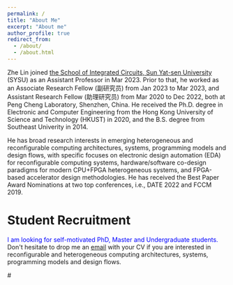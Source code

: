 ```yaml
---
permalink: /
title: "About Me"
excerpt: "About me"
author_profile: true
redirect_from: 
  - /about/
  - /about.html
---
```


Zhe Lin joined [the School of Integrated Circuits, Sun Yat-sen University](https://sic.sysu.edu.cn/) (SYSU) as an Assistant Professor in Mar 2023. Prior to that, he worked as an Associate Research Fellow (副研究员) from Jan 2023 to Mar 2023, and Assistant Research Fellow (助理研究员) from Mar 2020 to Dec 2022, both at Peng Cheng Laboratory, Shenzhen, China. He received the Ph.D. degree in Electronic and Computer Engineering from the Hong Kong University of Science and Technology (HKUST) in 2020, and the B.S. degree from Southeast Univerity in 2014. 

He has broad research interests in emerging heterogeneous and reconfigurable computing architectures, systems, programming models and design flows, with specific focuses on electronic design automation (EDA) for reconfigurable computing systems, hardware/software co-design paradigms for modern CPU+FPGA heterogeneous systems, and FPGA-based accelerator design methodologies. He has received the Best Paper Award Nominations at two top conferences, i.e., DATE 2022 and FCCM 2019.

Student Recruitment
======
<span style="color: blue">I am looking for self-motivated PhD, Master and Undergraduate students.</span> Don't hesitate to drop me an [email](mailto:linzh235@mail.sysu.edu.cn) with your CV if you are interested in reconfigurable and heterogeneous computing architectures, systems, programming models and design flows.

#<span style="background-color: yellow"></span>
